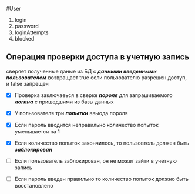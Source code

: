 #User
1. login
2. password
3. loginAttempts
4. blocked



## Операция проверки доступа в учетную запись
сверяет полученные даные из БД  с __*данными введенными пользователем*__
возвращает true если пользователю разрешен доступ, и false запрещен

- [X] Проверка заключаеься в сверке __*пороля*__ для запрашиваемого __*логина*__ с пришедшими из базы данных
- [X] У пользователя три __*попытки*__ ввыода пороля
- [X] Если пароль вводится неправильно количество попыток уменьшается на 1
- [X] Если количество попыток закончилось, то пользовтель должен быть __*заблокирован*__
- [ ] Если пользователь заблокирован, он не может зайти в учетную запись
- [ ] Если пароль введен правильно то количество попыток должно быть восстановлено


